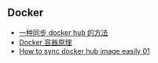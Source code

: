 ## **Docker**

- [一种同步 docker hub 的方法](/doc/docker/docker-hub.md)
- [Docker 容器原理](/doc/docker/docker-what.md)
- [How to sync docker hub image easily 01](/doc/docker/How-to-sync-docker-image.md)

